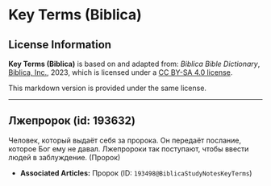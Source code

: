 # Key Terms (Biblica)

## License Information

**Key Terms (Biblica)** is based on and adapted from: _Biblica Bible Dictionary_, [Biblica, Inc.](https://www.biblica.com/), 2023, which is licensed under a [CC BY-SA 4.0 license](https://creativecommons.org/licenses/by-sa/4.0/legalcode.en).

This markdown version is provided under the same license.



--------------------------------

## Лжепророк (id: 193632)

Человек, который выдаёт себя за пророка. Он передаёт послание, которое Бог ему не давал. Лжепророки так поступают, чтобы ввести людей в заблуждение. (Пророк)

* **Associated Articles:** Пророк (ID: `193498@BiblicaStudyNotesKeyTerms`)

